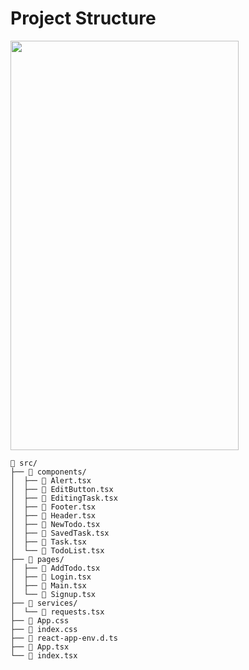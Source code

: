 # Project Structure

<img src="./TodoToday.gif" style="text-align:center" width="365" height="655" />

```fish
 src/
├──  components/
│  ├──  Alert.tsx
│  ├──  EditButton.tsx
│  ├──  EditingTask.tsx
│  ├──  Footer.tsx
│  ├──  Header.tsx
│  ├──  NewTodo.tsx
│  ├──  SavedTask.tsx
│  ├──  Task.tsx
│  └──  TodoList.tsx
├──  pages/
│  ├──  AddTodo.tsx
│  ├──  Login.tsx
│  ├──  Main.tsx
│  └──  Signup.tsx
├──  services/
│  └──  requests.tsx
├──  App.css
├──  index.css
├──  react-app-env.d.ts
├──  App.tsx
└──  index.tsx
```
